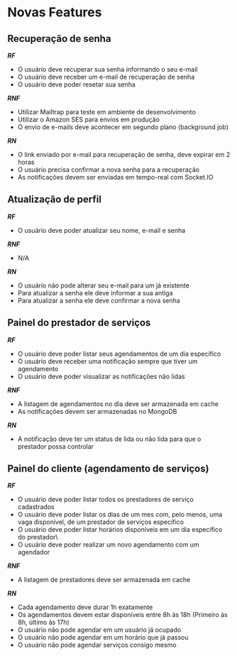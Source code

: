 # Novas Features

## Recuperação de senha

***RF***

- O usuário deve recuperar sua senha informando o seu e-mail
- O usuário deve receber um e-mail de recuperação de senha
- O usuário deve poder resetar sua senha

***RNF***

- Utilizar Mailtrap para teste em ambiente de desenvolvimento
- Utilizar o Amazon SES para envios em produção
- O envio de e-mails deve acontecer em segundo plano (background job)

***RN***

- O link enviado por e-mail para recuperação de senha, deve expirar em 2 horas
- O usuário precisa confirmar a nova senha para a recuperação
- As notificações devem ser enviadas em tempo-real com Socket.IO

## Atualização de perfil

***RF***

- O usuário deve poder atualizar seu nome, e-mail e senha

***RNF***

- N/A

***RN***

- O usuário não pode alterar seu e-mail para um já existente
- Para atualizar a senha ele deve informar a sua antiga
- Para atualizar a senha ele deve confirmar a nova senha

## Painel do prestador de serviços

***RF***

- O usuário deve poder listar seus agendamentos de um dia específico
- O usuário deve receber uma notificação sempre que tiver um agendamento
- O usuário deve poder visualizar as notificações não lidas

***RNF***

- A listagem de agendamentos no dia deve ser armazenada em cache
- As notificações devem ser armazenadas no MongoDB

***RN***

- A notificação deve ter um status de lida ou não lida para que o prestador possa controlar

## Painel do cliente (agendamento de serviços)

***RF***

- O usuário deve poder listar todos os prestadores de serviço cadastrados
- O usuário deve poder listar os dias de um mes com, pelo menos, uma vaga disponível, de um prestador de serviços específico
- O usuário deve poder listar horários disponíveis em um dia específico do prestador\
- O usuário deve poder realizar um novo agendamento com um agendador

***RNF***

- A listagem de prestadores deve ser armazenada em cache

***RN***

- Cada agendamento deve durar 1h exatamente
- Os agendamentos devem estar disponíveis entre 8h às 18h (Primeiro às 8h, último às 17h)
- O usuário não pode agendar em um usuário já ocupado
- O usuário não pode agendar em um horário que já passou
- O usuário não pode agendar serviços consigo mesmo
